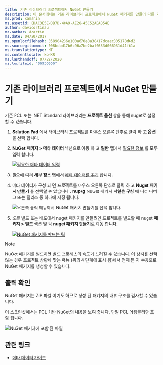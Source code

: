 ```yaml
---
title: 기존 라이브러리 프로젝트에서 NuGet 만들기
description: 이 문서에서는 기존 라이브러리 프로젝트에서 NuGet 패키지를 만들어 다른 개발자와 코드를 공유할 수 있도록 하는 방법을 설명 합니다.
ms.prod: xamarin
ms.assetid: EDAC3E5E-DB7D-40A9-AE28-45C52ADA854E
author: davidortinau
ms.author: daortin
ms.date: 04/20/2017
ms.openlocfilehash: 058904236e100a670e8a38417dcaec805178d6d2
ms.sourcegitcommit: 008bcbd37b6c96a7be2baf0633d066931d41f61a
ms.translationtype: MT
ms.contentlocale: ko-KR
ms.lasthandoff: 07/22/2020
ms.locfileid: "86936806"
---
```

# <a name="creating-a-nuget-from-existing-library-projects"></a>기존 라이브러리 프로젝트에서 NuGet 만들기

기존 PCL 또는 .NET Standard 라이브러리는 **프로젝트 옵션** 창을 통해 nuget로 설정할 수 있습니다.

1. **Solution Pad** 에서 라이브러리 프로젝트를 마우스 오른쪽 단추로 클릭 하 고 **옵션**을 선택 합니다.

2. **NuGet 패키지 > 메타 데이터** 섹션으로 이동 하 고 **일반** 탭에서 [필요한 정보](~/cross-platform/app-fundamentals/nuget-multiplatform-libraries/metadata.md) 를 모두 입력 합니다.

   [![필요한 메타 데이터 입력](existing-library-images/existing-metadata-sml.png)](existing-library-images/existing-metadata.png#lightbox)

3. 필요에 따라 **세부 정보** 탭에서 [메타 데이터를 추가](~/cross-platform/app-fundamentals/nuget-multiplatform-libraries/metadata.md) 합니다.

4. 메타 데이터가 구성 되 면 프로젝트를 마우스 오른쪽 단추로 클릭 하 고 **Nuget 패키지 만들기** 를 선택할 수 있습니다 **. nupkg** NuGet 패키지 **파일은 구성** 에 따라 디버그 또는 릴리스 중 하나에 저장 됩니다.

   ![오른쪽 클릭 메뉴에서 NuGet 패키지 만들기를 선택 합니다.](existing-library-images/create-nuget-package.png)

5. _모든_ 빌드 또는 배포에서 nuget 패키지를 만들려면 프로젝트를 빌드할 때 nuget **패키지 > 빌드** 섹션 및 틱 **nuget 패키지 만들기**로 이동 합니다.

    [![NuGet 패키지를 만드는 틱](existing-library-images/existing-tickbox-sml.png)](existing-library-images/existing-tickbox.png#lightbox)

> [!NOTE]
> NuGet 패키지를 빌드하면 빌드 프로세스의 속도가 느려질 수 있습니다. 이 상자를 선택 않는 경우 프로젝트 상황에 맞는 메뉴 (위의 4 단계에 표시 됨)에서 언제 든 지 수동으로 NuGet 패키지를 생성할 수 있습니다.

## <a name="verifying-the-output"></a>출력 확인

NuGet 패키지는 ZIP 파일 이기도 하므로 생성 된 패키지의 내부 구조를 검사할 수 있습니다.

이 스크린샷에서는 PCL 기반 NuGet의 내용을 보여 줍니다. 단일 PCL 어셈블리만 포함 됩니다.

![NuGet 패키지에 포함 된 파일](existing-library-images/nuget-output.png)

## <a name="related-links"></a>관련 링크

- [메타 데이터 가이드](~/cross-platform/app-fundamentals/nuget-multiplatform-libraries/metadata.md)
